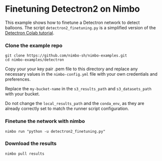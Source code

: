 # Finetuning Detectron2 on Nimbo

This example shows how to finetune a Detectron network to detect balloons. The script `detectron2_finetuning.py` is a simplified version of the [Detectron Colab tutorial](https://colab.research.google.com/drive/16jcaJoc6bCFAQ96jDe2HwtXj7BMD_-m5).

### Clone the example repo
```
git clone https://github.com/nimbo-sh/nimbo-examples.git
cd nimbo-examples/detectron
```

Copy your your key pair .pem file to this directory and replace any necessary values in the `nimbo-config.yml` file with your own credentials and preferences.

Replace the `my-bucket-name` in the `s3_results_path` and `s3_datasets_path` with your bucket.

Do not change the `local_results_path` and the `conda_env`, as they are already correctly set to match the runner script configuration.

### Finetune the network with nimbo
```
nimbo run "python -u detectron2_finetuning.py"
```

### Download the results
```
nimbo pull results
```
